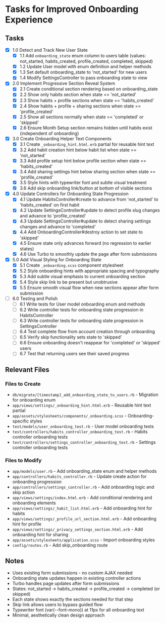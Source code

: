 # Tasks for Improved Onboarding Experience

## Tasks

- [x] 1.0 Detect and Track New User State
  - [x] 1.1 Add `onboarding_state` enum column to users table (values: not_started, habits_created, profile_created, completed, skipped)
  - [x] 1.2 Update User model with enum definition and helper methods
  - [x] 1.3 Set default onboarding_state to 'not_started' for new users
  - [x] 1.4 Modify SettingsController to pass onboarding state to view
  
- [x] 2.0 Implement Progressive Section Reveal System
  - [x] 2.1 Create conditional section rendering based on onboarding_state
  - [x] 2.2 Show only habits section when state == 'not_started'
  - [x] 2.3 Show habits + profile sections when state == 'habits_created'
  - [x] 2.4 Show habits + profile + sharing sections when state == 'profile_created'
  - [x] 2.5 Show all sections normally when state == 'completed' or 'skipped'
  - [x] 2.6 Ensure Month Setup section remains hidden until habits exist (independent of onboarding)
  
- [x] 3.0 Create Onboarding Helper Text Components
  - [x] 3.1 Create `_onboarding_hint.html.erb` partial for reusable hint text
  - [x] 3.2 Add habit creation hint below habit list when state == 'not_started'
  - [x] 3.3 Add profile setup hint below profile section when state == 'habits_created'
  - [x] 3.4 Add sharing settings hint below sharing section when state == 'profile_created'
  - [x] 3.5 Style hints with typewriter font and subtle visual treatment
  - [x] 3.6 Add skip onboarding link/button at bottom of visible sections
  
- [x] 4.0 Update Controllers for Onboarding State Progression
  - [x] 4.1 Update HabitsController#create to advance from 'not_started' to 'habits_created' on first habit
  - [x] 4.2 Update SettingsController#update to detect profile slug changes and advance to 'profile_created'
  - [x] 4.3 Update SettingsController#update to detect sharing settings changes and advance to 'completed'
  - [x] 4.4 Add OnboardingController#destroy action to set state to 'skipped'
  - [x] 4.5 Ensure state only advances forward (no regression to earlier states)
  - [x] 4.6 Use Turbo to smoothly update the page after form submissions
  
- [x] 5.0 Add Visual Styling for Onboarding State
  - [x] 5.1 Create `_onboarding.scss` component stylesheet
  - [x] 5.2 Style onboarding hints with appropriate spacing and typography
  - [x] 5.3 Add subtle visual emphasis to current onboarding section
  - [x] 5.4 Style skip link to be present but unobtrusive
  - [x] 5.5 Ensure smooth visual flow when new sections appear after form submission
  
- [ ] 6.0 Testing and Polish
  - [ ] 6.1 Write tests for User model onboarding enum and methods
  - [ ] 6.2 Write controller tests for onboarding state progression in HabitsController
  - [ ] 6.3 Write controller tests for onboarding state progression in SettingsController
  - [ ] 6.4 Test complete flow from account creation through onboarding
  - [ ] 6.5 Verify skip functionality sets state to 'skipped'
  - [ ] 6.6 Ensure onboarding doesn't reappear for 'completed' or 'skipped' users
  - [ ] 6.7 Test that returning users see their saved progress

## Relevant Files

### Files to Create
- `db/migrate/[timestamp]_add_onboarding_state_to_users.rb` - Migration for onboarding enum
- `app/views/settings/_onboarding_hint.html.erb` - Reusable hint text partial
- `app/assets/stylesheets/components/_onboarding.scss` - Onboarding-specific styles
- `test/models/user_onboarding_test.rb` - User model onboarding tests
- `test/controllers/habits_controller_onboarding_test.rb` - Habits controller onboarding tests
- `test/controllers/settings_controller_onboarding_test.rb` - Settings controller onboarding tests

### Files to Modify
- `app/models/user.rb` - Add onboarding_state enum and helper methods
- `app/controllers/habits_controller.rb` - Update create action for onboarding progression
- `app/controllers/settings_controller.rb` - Add onboarding logic and skip action
- `app/views/settings/index.html.erb` - Add conditional rendering and onboarding elements
- `app/views/settings/_habit_list.html.erb` - Add onboarding hint for habits
- `app/views/settings/_profile_url_section.html.erb` - Add onboarding hint for profile
- `app/views/settings/_privacy_settings_section.html.erb` - Add onboarding hint for sharing
- `app/assets/stylesheets/application.scss` - Import onboarding styles
- `config/routes.rb` - Add skip_onboarding route

## Notes

- Uses existing form submissions - no custom AJAX needed
- Onboarding state updates happen in existing controller actions
- Turbo handles page updates after form submissions
- States: not_started → habits_created → profile_created → completed (or skipped)
- Each state shows exactly the sections needed for that step
- Skip link allows users to bypass guided flow
- Typewriter font (var(--font-mono)) at 11px for all onboarding text
- Minimal, aesthetically clean design approach